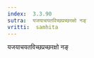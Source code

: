 ```yaml
---
index:  3.3.90
sutra:  यजयाचयतविच्छप्रच्छरक्षो नङ्
vritti:  samhita 
---
```


यजयाचयतविच्छप्रच्छरक्षो नङ्


